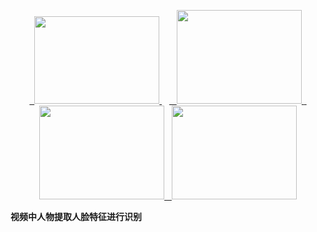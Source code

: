 <p align="center">
     <a href="https://huailiang.github.io/" target="_blank">
    	<img src="https://huailiang.github.io/img/python.jpeg" width="200" height="140">
    </a>
    <a href="https://opencv.org" target="_blank">
    	<img src="https://huailiang.github.io/img/in-post/post-tf/opencv.png" width="200" height="150">
    </a>
    <a href="https://keras.io" target="_blank">
    	<img src="https://huailiang.github.io/img/in-post/post-tf/keras.jpg" width="200" height="150">
    </a>
    <a href="http://www.tensorflow.org" target="_blank">
    	<img src="https://huailiang.github.io/img/in-post/post-ml/ml8.jpg" width="200" height="150">
    </a>
</p>


<b>视频中人物提取人脸特征进行识别</b>



